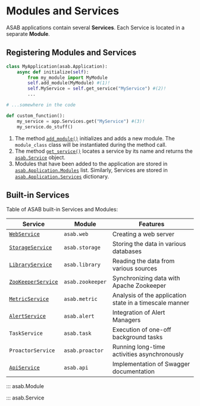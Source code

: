 # Modules and Services

ASAB applications contain several **Services**. Each Service is located in a separate **Module**.


## Registering Modules and Services

``` python
class MyApplication(asab.Application):
	async def initialize(self):
		from my_module import MyModule
		self.add_module(MyModule) #(1)!
		self.MyService = self.get_service("MyService") #(2)!
		...

# ...somewhere in the code

def custom_function():
	my_service = app.Services.get("MyService") #(3)!
	my_service.do_stuff()
```

1. The method [`add_module()`](../application/#asab.Application.add_module) initializes and adds a new module.
The `module_class` class will be instantiated during the method call.
2. The method [`get_service()`](../application/#asab.Application.get_service) locates a service by its name and returns the [`asab.Service`](#asab.Service) object.
3. Modules that have been added to the application are stored in [`asab.Application.Modules`](../application/#asab.application.Application.Modules) list. Similarly, Services are stored in [`asab.Application.Services`](../application/#asab.Application.Services) dictionary.


## Built-in Services

Table of ASAB built-in Services and Modules:

| Service | Module | Features |
| --- | --- | --- |
| [`WebService`](../web/web-server) | `asab.web` | Creating a web server |
| [`StorageService`](../storage) | `asab.storage` | Storing the data in various databases |
| [`LibraryService`](../library) | `asab.library` | Reading the data from various sources |
| [`ZooKeeperService`](../zookeeper) | `asab.zookeeper` | Synchronizing data with Apache Zookeeper |
| [`MetricService`](../metrics/reference) | `asab.metric` | Analysis of the application state in a timescale manner |
| [`AlertService`](../alert) | `asab.alert` | Integration of Alert Managers |
| `TaskService`| `asab.task`| Execution of one-off background tasks |
| `ProactorService` | `asab.proactor` | Running long-time activities asynchronously |
| [`ApiService`](../web/rest*_api_docs) | `asab.api` | Implementation of Swagger documentation |


::: asab.Module

::: asab.Service
